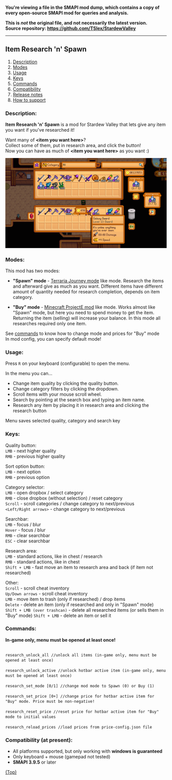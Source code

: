 **You're viewing a file in the SMAPI mod dump, which contains a copy of every open-source SMAPI mod
for queries and analysis.**

**This is _not_ the original file, and not necessarily the latest version.**  
**Source repository: https://github.com/TSlex/StardewValley**

----

## Item Research 'n' Spawn

1. [Description](#description)
1. [Modes](#modes)
1. [Usage](#usage)
1. [Keys](#keys)
1. [Commands](#commands)
1. [Compatibility](#compatibility-at-present)
1. [Release notes](release-notes.md)
1. [How to support](supporting.md)

### Description:

**Item Research 'n' Spawn** is a mod for Stardew Valley that lets give any item you want if you've researched it!

Want many of **\<item you want here>**?    
Collect some of them, put in research area, and click the button!    
Now you can have as much of **\<item you want here>** as you want :)

![](screenshot.png)

### Modes:

This mod has two modes:

* __"Spawn" mode__ - [Terraria Journey mode](https://terraria.fandom.com/wiki/Journey_Mode#Duplication) like mode.
  Research the items and afterward give as much as you want. Different items have different amount of quantity needed
  for research completion, depends on item category.

* __"Buy" mode__ - [Minecraft ProjectE mod](https://ftb.fandom.com/wiki/ProjectE) like mode. 
  Works almost like "Spawn" mode, but here you need to spend money to get the item. Returning the item (selling)
  will increase your balance. In this mode all researches required only one item.
  
See [commands](#commands) to know how to change mode and prices for "Buy" mode   
In mod config, you can specify default mode!

### Usage:

Press `R` on your keyboard (configurable) to open the menu.

In the menu you can...

+ Change item quality by clicking the quality button.
+ Change category filters by clicking the dropdown.
+ Scroll items with your mouse scroll wheel.
+ Search by pointing at the search box and typing an item name.
+ Research any item by placing it in research area and clicking the research button

Menu saves selected quality, category and search key

### Keys:

Quality button:   
`LMB` - next higher quality   
`RMB` - previous higher quality

Sort option button:   
`LMB` - next option   
`RMB` - previous option

Category selector:   
`LMB` - open dropbox / select category    
`RMB` - close dropbox (without selection) / reset category   
`Scroll` - scroll categories / change category to next/previous   
`<Left/Right arrows>` - change category to next/previous

Searchbar:  
`LMB` - focus / blur    
`Hover` - focus / blur    
`RMB` - clear searchbar   
`ESC` - clear searchbar

Research area:   
`LMB` - standard actions, like in chest / research    
`RMB` - standard actions, like in chest     
`Shift + LMB` - fast move an item to research area and back (if item not researched)

Other:   
`Scroll` - scroll cheat inventory   
`Up/Down arrows` - scroll cheat inventory   
`LMB` - move item to trash (only if researched) / drop items   
`Delete` - delete an item (only if researched and only in "Spawn" mode)   
`Shift + LMB (over trashcan)` - delete all researched items (or sells them in "Buy" mode)
`Shift + LMB` - delete an item or sell it

### Commands:
__In-game only, menu must be opened at least once!__
```

research_unlock_all //unlock all items (in-game only, menu must be opened at least once)   

research_unlock_active //unlock hotbar active item (in-game only, menu must be opened at least once)  

research_set_mode [0/1] //change mod mode to Spawn (0) or Buy (1)

research_set_price [0+] //change price for hotbar active item for "Buy" mode. Price must be non-negative!

research_reset_price //reset price for hotbar active item for "Buy" mode to initial values

research_reload_prices //load prices from price-config.json file
```

### Compatibility (at present):

+ All platforms supported, but only working with __windows is guaranteed__
+ Only keyboard + mouse (gamepad not tested)
+ **SMAPI 3.9.5** or later

[(Top)](#item-research-n-spawn)
